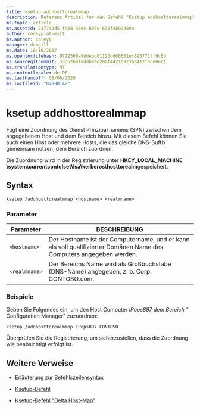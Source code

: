 ```yaml
---
title: ksetup addhosttorealmmap
description: Referenz Artikel für den Befehl "Ksetup addhosttorealmmap", mit dem eine SPN-Zuordnung (Service Principal Name) zwischen dem angegebenen Host und dem Bereich hinzugefügt wird.
ms.topic: article
ms.assetid: 237742d5-fa68-466c-b97e-636f489248ea
author: coreyp-at-msft
ms.author: coreyp
manager: dongill
ms.date: 10/16/2017
ms.openlocfilehash: 9722560a9ddebd01120dd60661ec895771ff9c6b
ms.sourcegitcommit: 53d526bfeddb89d28af44210a23ba417f6ce0ecf
ms.translationtype: MT
ms.contentlocale: de-DE
ms.lasthandoff: 08/06/2020
ms.locfileid: "87888142"
---
```

# <a name="ksetup-addhosttorealmmap"></a>ksetup addhosttorealmmap

Fügt eine Zuordnung des Dienst Prinzipal namens (SPN) zwischen dem angegebenen Host und dem Bereich hinzu. Mit diesem Befehl können Sie auch einen Host oder mehrere Hosts, die das gleiche DNS-Suffix gemeinsam nutzen, dem Bereich zuordnen.

Die Zuordnung wird in der Registrierung unter **HKEY_LOCAL_MACHINE \system\currentcontolset\lsa\kerberos\hosttorealm**gespeichert.

## <a name="syntax"></a>Syntax

```
ksetup /addhosttorealmmap <hostname> <realmname>
```

### <a name="parameters"></a>Parameter

| Parameter | BESCHREIBUNG |
| --------- |------------ |
| `<hostname>` | Der Hostname ist der Computername, und er kann als voll qualifizierter Domänen Name des Computers angegeben werden. |
| `<realmname>` | Der Bereichs Name wird als Großbuchstabe (DNS-Name) angegeben, z. b. Corp. CONTOSO.com. |

### <a name="examples"></a>Beispiele

Geben Sie Folgendes ein, um den Host Computer *IPops897* *dem Bereich "* Configuration Manager" zuzuordnen:

```
ksetup /addhosttorealmmap IPops897 CONTOSO
```

Überprüfen Sie die Registrierung, um sicherzustellen, dass die Zuordnung wie beabsichtigt erfolgt ist.

## <a name="additional-references"></a>Weitere Verweise

- [Erläuterung zur Befehlszeilensyntax](command-line-syntax-key.md)

- [Ksetup-Befehl](ksetup.md)

- [Ksetup-Befehl "Delta Host-Map"](ksetup-delhosttorealmmap.md)
